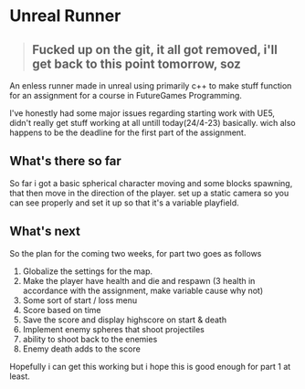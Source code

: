 # Unreal Runner

> ## Fucked up on the git, it all got removed, i'll get back to this point tomorrow, soz

An enless runner made in unreal using primarily c++ to make stuff function for an assignment for a course in FutureGames Programming.

I've honestly had some major issues regarding starting work with UE5, didn't really get stuff working at all untill today(24/4-23) basically. 
wich also happens to be the deadline for the first part of the assignment.

## What's there so far
So far i got a basic spherical character moving and some blocks spawning, that then move in the direction of the player. set up a static camera so you can see properly and set it up so that it's a variable playfield.

## What's next
So the plan for the coming two weeks, for part two goes as follows

1. Globalize the settings for the map.
2. Make the player have health and die and respawn (3 health in accordance with the assignment, make variable cause why not)
3. Some sort of start / loss menu
4. Score based on time
5. Save the score and display highscore on start & death
6. Implement enemy spheres that shoot projectiles
7. ability to shoot back to the enemies
8. Enemy death adds to the score

Hopefully i can get this working but i hope this is good enough for part 1 at least.
